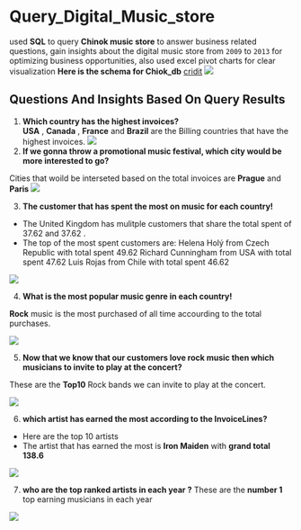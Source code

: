 # Query_Digital_Music_store 

used **SQL** to query **Chinok music store** to answer business related questions, gain insights about the digital music store from `2009` to `2013`
for optimizing business opportunities, also used excel pivot charts for clear visualization 
**Here is the schema for Chiok_db**
[cridit](https://github.com/lerocha/chinook-database/wiki/Chinook-Schema) 
![](https://raw.githubusercontent.com/ptyadana/data-analysis-digital-music-store/master/ChinookSchema.png)

## Questions And Insights Based On Query Results 

1. **Which country has the highest invoices?**  
**USA** , **Canada** , **France** and **Brazil** are the Billing countries that have the highest invoices.
![](https://github.com/ayagamal1512/Query_Digital_Music_store/blob/main/SQL%20Project/images/Picture2.png)
2. **If we gonna throw a promotional music festival, which city would be more interested to go?**

Cities that woild be interseted based on the total invoices are **Prague** and **Paris** 
![](https://github.com/ayagamal1512/Query_Digital_Music_store/blob/main/SQL%20Project/images/Picture3.png)

3. **The customer that has spent the most on music for each country!**

- The United Kingdom has mulitple
  customers that share the total spent of
  37.62 and 37.62 .
- The top of the most spent customers are:
  Helena Holý from Czech Republic with total spent 49.62
  Richard Cunningham from USA with total spent	47.62
  Luis Rojas from Chile with total spent 46.62
  
 ![](https://github.com/ayagamal1512/Query_Digital_Music_store/blob/main/SQL%20Project/images/Picture4.png)
 
 4. **What is the most popular music genre in each country!**
  
  **Rock** music is the most purchased of all time accourding to the total purchases.
  
![](https://github.com/ayagamal1512/Query_Digital_Music_store/blob/main/SQL%20Project/images/Picture7.png)

5. **Now that we know that our customers love rock music then which musicians to invite to play at the concert?**

  These are the **Top10** Rock bands we can invite to play at the concert.
  
![](https://github.com/ayagamal1512/Query_Digital_Music_store/blob/main/SQL%20Project/images/Picture5.png)

6. **which artist has earned the most according to the InvoiceLines?**
- Here are the top 10 artists
- The artist that has earned the most is **Iron Maiden** with **grand total 138.6**

![](https://github.com/ayagamal1512/Query_Digital_Music_store/blob/main/SQL%20Project/images/Picture6.png)

7. **who are the top ranked artists in each year ?**
   These are the **number 1** top earning musicians in each year
   
![](https://github.com/ayagamal1512/Query_Digital_Music_store/blob/main/SQL%20Project/images/Capture.PNG)



